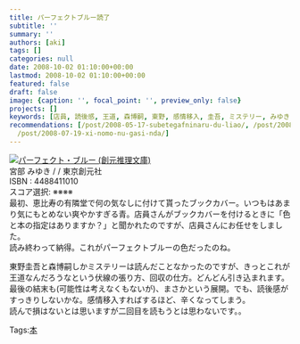 ```yaml
---
title: パーフェクトブルー読了
subtitle: ''
summary: ''
authors: [aki]
tags: []
categories: null
date: 2008-10-02 01:10:00+00:00
lastmod: 2008-10-02 01:10:00+00:00
featured: false
draft: false
image: {caption: '', focal_point: '', preview_only: false}
projects: []
keywords: [店員, 読後感, 王道, 森博嗣, 東野, 感情移入, 圭吾, ミステリー, みゆき, 伏線]
recommendations: [/post/2008-05-17-subetegafninaru-du-liao/, /post/2008-08-24-sayonaraituka/,
  /post/2008-07-19-xi-nomo-nu-gasi-nda/]
---
```

![](https://ecx.images-amazon.com/images/I/51ZPRX97W0L._SL160_.jpg)[パーフェクト・ブルー (創元推理文庫)](http://item.excite.co.jp/detail/ASIN_4488411010)  
宮部 みゆき / / 東京創元社  
ISBN : 4488411010  
スコア選択: ※※※※  
最初、恵比寿の有隣堂で何の気なしに付けて貰ったブックカバー。いつもはあまり気にもとめない爽やかすぎる青。店員さんがブックカバーを付けるときに「色と本の指定はありますか？」と聞かれたのですが、店員さんにお任せをしました。  
読み終わって納得。これがパーフェクトブルーの色だったのね。  
  
東野圭吾と森博嗣しかミステリーは読んだことなかったのですが、きっとこれが王道なんだろうなという伏線の張り方、回収の仕方。どんどん引き込まれます。最後の結末も(可能性は考えなくもないが)、まさかという展開。でも、読後感がすっきりしないかな。感情移入すればするほど、辛くなってしまう。  
読んで損はないとは思いますが二回目を読もうとは思わないです。。

Tags:[本](http://mrk0369.exblog.jp/tags/%E6%9C%AC/) 

